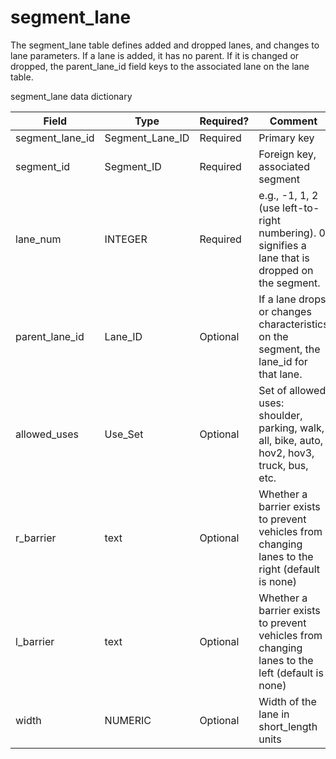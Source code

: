 # segment_lane

The segment_lane table defines added and dropped lanes, and changes to lane parameters. If a lane is added, it has no parent. If it is changed or dropped, the parent_lane_id field keys to the associated lane on the lane table.

segment_lane data dictionary

| Field                                       | Type           | Required?                   | Comment                                                                                         |
| ------------------------------------------- | -------------- | --------------------------- | ----------------------------------------------------------------------------------------------- |
| segment\_lane\_id     | Segment\_Lane\_ID       | Required                    | Primary key                                                |
| segment\_id  | Segment\_ID    |  Required      | Foreign key, associated segment  |
| lane\_num | INTEGER        | Required                    | e.g., -1, 1, 2 (use left-to-right numbering). 0 signifies a lane that is dropped on the segment.                                                    |
| parent_lane_id | Lane\_ID | Optional | If a lane drops or changes characteristics on the segment, the lane_id for that lane. |
| allowed\_uses                               | Use\_Set       | Optional                    | Set of allowed uses: shoulder, parking, walk, all, bike, auto, hov2, hov3, truck, bus, etc.     |
| r_barrier                              | text | Optional                    | Whether a barrier exists to prevent vehicles from changing lanes to the right (default is none) |
| l_barrier                               | text| Optional                    | Whether a barrier exists to prevent vehicles from changing lanes to the left (default is none)  |
| width                                       | NUMERIC         | Optional                    | Width of the lane in short_length units                                                            |
